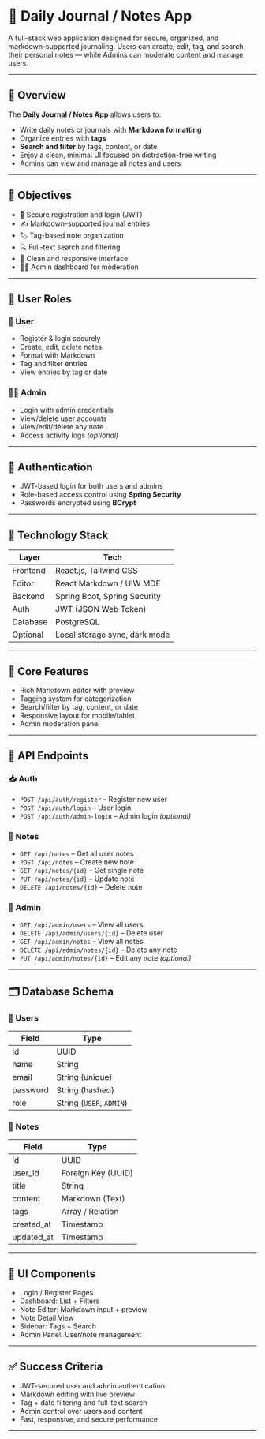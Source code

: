 # 📝 Daily Journal / Notes App

A full-stack web application designed for secure, organized, and markdown-supported journaling. Users can create, edit, tag, and search their personal notes — while Admins can moderate content and manage users.

---

## 📌 Overview

The **Daily Journal / Notes App** allows users to:

- Write daily notes or journals with **Markdown formatting**
- Organize entries with **tags**
- **Search and filter** by tags, content, or date
- Enjoy a clean, minimal UI focused on distraction-free writing
- Admins can view and manage all notes and users

---

## 🎯 Objectives

- 🔐 Secure registration and login (JWT)
- ✍️ Markdown-supported journal entries
- 🏷️ Tag-based note organization
- 🔍 Full-text search and filtering
- 🧘 Clean and responsive interface
- 👨‍💼 Admin dashboard for moderation

---

## 👥 User Roles

### 👤 User

- Register & login securely  
- Create, edit, delete notes  
- Format with Markdown  
- Tag and filter entries  
- View entries by tag or date

### 👨‍💼 Admin

- Login with admin credentials  
- View/delete user accounts  
- View/edit/delete any note  
- Access activity logs *(optional)*

---

## 🔐 Authentication

- JWT-based login for both users and admins  
- Role-based access control using **Spring Security**  
- Passwords encrypted using **BCrypt**

---

## 🧰 Technology Stack

| Layer       | Tech                            |
|-------------|----------------------------------|
| Frontend    | React.js, Tailwind CSS           |
| Editor      | React Markdown / UIW MDE         |
| Backend     | Spring Boot, Spring Security     |
| Auth        | JWT (JSON Web Token)             |
| Database    | PostgreSQL                       |
| Optional    | Local storage sync, dark mode    |

---

## 🚀 Core Features

- Rich Markdown editor with preview  
- Tagging system for categorization  
- Search/filter by tag, content, or date  
- Responsive layout for mobile/tablet  
- Admin moderation panel  

---

## 🔗 API Endpoints

### 📥 Auth

- `POST /api/auth/register` – Register new user  
- `POST /api/auth/login` – User login  
- `POST /api/auth/admin-login` – Admin login *(optional)*  

### 📝 Notes

- `GET /api/notes` – Get all user notes  
- `POST /api/notes` – Create new note  
- `GET /api/notes/{id}` – Get single note  
- `PUT /api/notes/{id}` – Update note  
- `DELETE /api/notes/{id}` – Delete note  

### 🔐 Admin

- `GET /api/admin/users` – View all users  
- `DELETE /api/admin/users/{id}` – Delete user  
- `GET /api/admin/notes` – View all notes  
- `DELETE /api/admin/notes/{id}` – Delete any note  
- `PUT /api/admin/notes/{id}` – Edit any note *(optional)*  

---

## 🗂️ Database Schema

### 👤 Users

| Field     | Type   |
|-----------|--------|
| id        | UUID   |
| name      | String |
| email     | String (unique) |
| password  | String (hashed) |
| role      | String (`USER`, `ADMIN`) |

### 📝 Notes

| Field       | Type             |
|-------------|------------------|
| id          | UUID             |
| user_id     | Foreign Key (UUID) |
| title       | String           |
| content     | Markdown (Text)  |
| tags        | Array / Relation |
| created_at  | Timestamp        |
| updated_at  | Timestamp        |

---

## 🧩 UI Components

- Login / Register Pages  
- Dashboard: List + Filters  
- Note Editor: Markdown input + preview  
- Note Detail View  
- Sidebar: Tags + Search  
- Admin Panel: User/note management

---

## ✅ Success Criteria

- JWT-secured user and admin authentication  
- Markdown editing with live preview  
- Tag + date filtering and full-text search  
- Admin control over users and content  
- Fast, responsive, and secure performance

---
